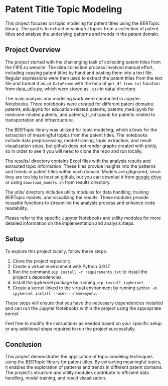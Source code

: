 
# Patent Title Topic Modeling

This project focuses on topic modeling for patent titles using the BERTopic library. 
The goal is to extract meaningful topics from a collection of patent titles and analyze 
the underlying patterns and trends in the patent domain.

## Project Overview

The project started with the challenging task of collecting patent titles from the FIPS.ru website. 
The data collection process involved manual effort, including copying patent titles by hand and pasting them into a text file. 
Regular expressions were then used to extract the patent titles from the text file 
and format it as `pd.DataFrame` with the help of `get_df_from_txt` function from data_utils.py, which were stored as `.csv` in data/ directory.

The main analysis and modeling work were conducted in Jupyter Notebooks. 
Three notebooks were created for different patent domains: patents_edu.ipynb for education-related patents, 
patents_med.ipynb for medicine-related patents, and patents_tr_infr.ipynb 
for patents related to transportation and infrastructure.

The BERTopic library was utilized for topic modeling, which allows 
for the extraction of meaningful topics from the patent titles. 
The notebooks include data preprocessing, model training, 
topic extraction, and result visualization steps, but github does not render graphs created with plotly, 
so in order to see it you will need to clone the repo and run locally.

The results/ directory contains Excel files with the analysis results and extracted topic information. 
These files provide insights into the patterns and trends in patent titles within each domain.
Models are gitignored, since they are too big to host on github, 
but you can downlad it from [google drive](https://drive.google.com/drive/folders/19iAqw8tKcEZKHHhEfOwUI5pHLVK4gwKe?usp=sharing)
or using `download_models.sh` from results directory.

The utils/ directory includes utility modules for data handling, 
training BERTopic models, and visualizing the results. 
These modules provide reusable functions to streamline the analysis process and enhance code readability.

Please refer to the specific Jupyter Notebooks and utility modules for more detailed information on the implementation and analysis steps.


## Setup
To explore this project locally, follow these steps:

1. Clone the project repository.
2. Create a virtual environment with Python 3.9.17.
3. Run the command `pip install -r requirements.txt` to install the project's dependencies.
4. Install the ipykernel package by running `pip install ipykernel`.
5. Create a kernel linked to the virtual environment by running `python -m ipykernel install --user --name=myenv`.

These steps will ensure that you have the necessary dependencies installed and can run the Jupyter Notebooks 
within the project using the appropriate kernel.

Feel free to modify the instructions as needed based on your specific setup 
or any additional steps required to run the project successfully.


## Conclusion

This project demonstrates the application of topic modeling techniques using the 
BERTopic library for patent titles. By extracting meaningful topics, it enables the exploration 
of patterns and trends in different patent domains. The project's structure and utility modules 
contribute to efficient data handling, model training, and result visualization.


